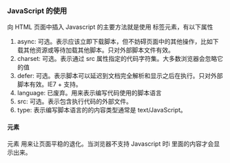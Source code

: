 ### JavaScript 的使用

向 HTML 页面中插入 Javascript 的主要方法就是使用 <script></script> 标签元素，有以下属性

1.  async: 可选。表示应该立即下载脚本，但不妨碍页面中的其他操作，比如下载其他资源或等待加载其他脚本。只对外部脚本文件有效。
2.  charset: 可选。表示通过 src 属性指定的代码字符集。大多数浏览器会忽略它的值
3.  defer: 可选。表示脚本可以延迟到文档完全解析和显示之后在执行。只对外部脚本有效。IE7 + 支持。
4.  language: 已废弃。用来表示编写代码使用的脚本语言
5.  src: 可选。表示包含执行代码的外部文件。
6.  type: 表示编写脚本语言的的内容类型通常是 text/JavaScript。

#### <noscript> 元素

<noscript> 元素 用来让页面平稳的退化。当浏览器不支持 Javascript 时<noscript>i 里面的内容才会显示出来。
